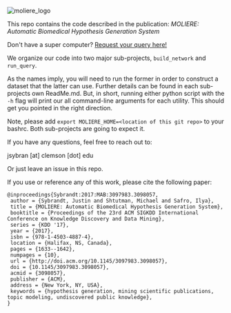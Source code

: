 ![moliere_logo][moliere_logo]

This repo contains the code described in the publication: *MOLIERE: Automatic Biomedical Hypothesis Generation System*

Don't have a super computer? [Request your query here!][moliere_query]

We organize our code into two major sub-projects, `build_network` and `run_query`.

As the names imply, you will need to run the former in order to construct a dataset that the latter can use.
Further details can be found in each sub-projects own ReadMe.md.
But, in short, running either python script with the `-h` flag will print our all command-line arguments for each utility.
This should get you pointed in the right direction.

Note, please add `export MOLIERE_HOME=<location of this git repo>` to your bashrc.
Both sub-projects are going to expect it.

If you have any questions, feel free to reach out to:

jsybran [at] clemson [dot] edu

Or just leave an issue in this repo.

If you use or reference any of this work, please cite the following paper:

    @inproceedings{Sybrandt:2017:MAB:3097983.3098057,
     author = {Sybrandt, Justin and Shtutman, Michael and Safro, Ilya},
     title = {MOLIERE: Automatic Biomedical Hypothesis Generation System},
     booktitle = {Proceedings of the 23rd ACM SIGKDD International Conference on Knowledge Discovery and Data Mining},
     series = {KDD '17},
     year = {2017},
     isbn = {978-1-4503-4887-4},
     location = {Halifax, NS, Canada},
     pages = {1633--1642},
     numpages = {10},
     url = {http://doi.acm.org/10.1145/3097983.3098057},
     doi = {10.1145/3097983.3098057},
     acmid = {3098057},
     publisher = {ACM},
     address = {New York, NY, USA},
     keywords = {hypothesis generation, mining scientific publications, topic modeling, undiscovered public knowledge},
    }

[moliere_logo]:http://sybrandt.com/img/logo/moliere_logo.png
[moliere_query]:http://sybrandt.com/post/moliere-run-query/
